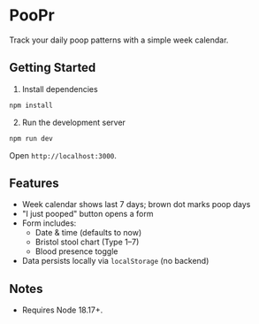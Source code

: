 # PooPr

Track your daily poop patterns with a simple week calendar.

## Getting Started

1. Install dependencies

```bash
npm install
```

2. Run the development server

```bash
npm run dev
```

Open `http://localhost:3000`.

## Features

- Week calendar shows last 7 days; brown dot marks poop days
- "I just pooped" button opens a form
- Form includes:
  - Date & time (defaults to now)
  - Bristol stool chart (Type 1–7)
  - Blood presence toggle
- Data persists locally via `localStorage` (no backend)

## Notes
- Requires Node 18.17+.
